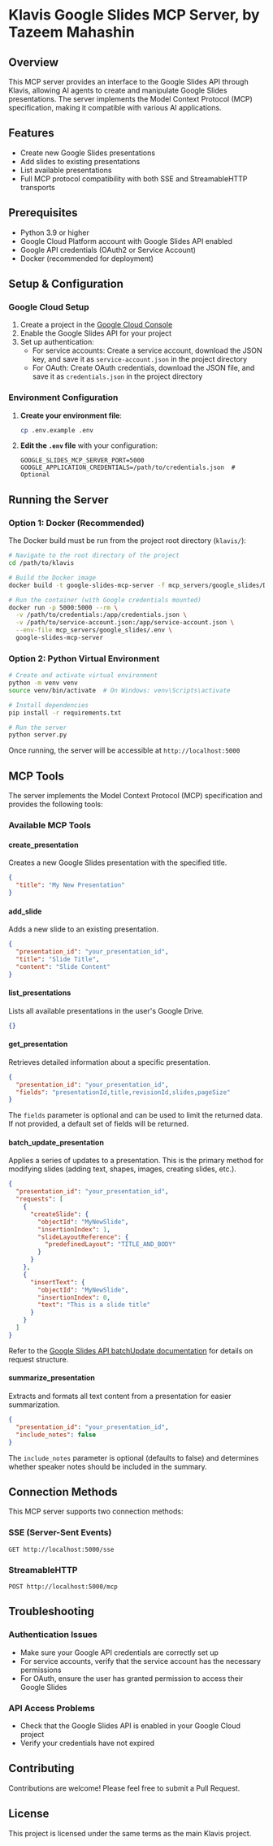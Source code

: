 # Klavis Google Slides MCP Server, by Tazeem Mahashin

## Overview
This MCP server provides an interface to the Google Slides API through Klavis, allowing AI agents to create and manipulate Google Slides presentations. The server implements the Model Context Protocol (MCP) specification, making it compatible with various AI applications.

## Features
- Create new Google Slides presentations
- Add slides to existing presentations
- List available presentations
- Full MCP protocol compatibility with both SSE and StreamableHTTP transports

## Prerequisites
- Python 3.9 or higher
- Google Cloud Platform account with Google Slides API enabled
- Google API credentials (OAuth2 or Service Account)
- Docker (recommended for deployment)

## Setup & Configuration

### Google Cloud Setup
1. Create a project in the [Google Cloud Console](https://console.cloud.google.com/)
2. Enable the Google Slides API for your project
3. Set up authentication:
   - For service accounts: Create a service account, download the JSON key, and save it as `service-account.json` in the project directory
   - For OAuth: Create OAuth credentials, download the JSON file, and save it as `credentials.json` in the project directory

### Environment Configuration
1. **Create your environment file**:
   ```bash
   cp .env.example .env
   ```

2. **Edit the `.env` file** with your configuration:
   ```
   GOOGLE_SLIDES_MCP_SERVER_PORT=5000
   GOOGLE_APPLICATION_CREDENTIALS=/path/to/credentials.json  # Optional
   ```

## Running the Server

### Option 1: Docker (Recommended)
The Docker build must be run from the project root directory (`klavis/`):

```bash
# Navigate to the root directory of the project
cd /path/to/klavis

# Build the Docker image
docker build -t google-slides-mcp-server -f mcp_servers/google_slides/Dockerfile .

# Run the container (with Google credentials mounted)
docker run -p 5000:5000 --rm \
  -v /path/to/credentials:/app/credentials.json \
  -v /path/to/service-account.json:/app/service-account.json \
  --env-file mcp_servers/google_slides/.env \
  google-slides-mcp-server
```

### Option 2: Python Virtual Environment
```bash
# Create and activate virtual environment
python -m venv venv
source venv/bin/activate  # On Windows: venv\Scripts\activate

# Install dependencies
pip install -r requirements.txt

# Run the server
python server.py
```

Once running, the server will be accessible at `http://localhost:5000`

## MCP Tools
The server implements the Model Context Protocol (MCP) specification and provides the following tools:

### Available MCP Tools

#### create_presentation
Creates a new Google Slides presentation with the specified title.

```json
{
  "title": "My New Presentation"
}
```

#### add_slide
Adds a new slide to an existing presentation.

```json
{
  "presentation_id": "your_presentation_id",
  "title": "Slide Title",
  "content": "Slide Content"
}
```

#### list_presentations
Lists all available presentations in the user's Google Drive.

```json
{}
```

#### get_presentation
Retrieves detailed information about a specific presentation.

```json
{
  "presentation_id": "your_presentation_id",
  "fields": "presentationId,title,revisionId,slides,pageSize"
}
```

The `fields` parameter is optional and can be used to limit the returned data. If not provided, a default set of fields will be returned.

#### batch_update_presentation
Applies a series of updates to a presentation. This is the primary method for modifying slides (adding text, shapes, images, creating slides, etc.).

```json
{
  "presentation_id": "your_presentation_id",
  "requests": [
    {
      "createSlide": {
        "objectId": "MyNewSlide",
        "insertionIndex": 1,
        "slideLayoutReference": {
          "predefinedLayout": "TITLE_AND_BODY"
        }
      }
    },
    {
      "insertText": {
        "objectId": "MyNewSlide",
        "insertionIndex": 0,
        "text": "This is a slide title"
      }
    }
  ]
}
```

Refer to the [Google Slides API batchUpdate documentation](https://developers.google.com/slides/api/reference/rest/v1/presentations/batchUpdate) for details on request structure.

#### summarize_presentation
Extracts and formats all text content from a presentation for easier summarization.

```json
{
  "presentation_id": "your_presentation_id",
  "include_notes": false
}
```

The `include_notes` parameter is optional (defaults to false) and determines whether speaker notes should be included in the summary.

## Connection Methods

This MCP server supports two connection methods:

### SSE (Server-Sent Events)
```
GET http://localhost:5000/sse
```

### StreamableHTTP
```
POST http://localhost:5000/mcp
```

## Troubleshooting

### Authentication Issues
- Make sure your Google API credentials are correctly set up
- For service accounts, verify that the service account has the necessary permissions
- For OAuth, ensure the user has granted permission to access their Google Slides

### API Access Problems
- Check that the Google Slides API is enabled in your Google Cloud project
- Verify your credentials have not expired

## Contributing
Contributions are welcome! Please feel free to submit a Pull Request.

## License
This project is licensed under the same terms as the main Klavis project.

